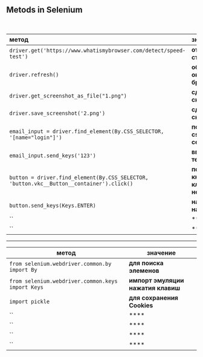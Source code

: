 ## Metods in Selenium

<br>

| метод |значение   |
:--------|:--------|
| `driver.get('https://www.whatismybrowser.com/detect/speed-test')`|  **открыть страницу**|
|`driver.refresh()`                                                |**обновить окно браузера**
|`driver.get_screenshot_as_file("1.png")`                          | **сделать скриншот**
| `driver.save_screenshot('2.png')`                                |**сделать скриншот**
|  `email_input = driver.find_element(By.CSS_SELECTOR, '[name="login"]')`  |**поиск по css селектору** 
|`email_input.send_keys('123')` |**ввод текста**
|`button = driver.find_element(By.CSS_SELECTOR, 'button.vkc__Button__container').click()` |**поиск кнопки и клик по ней**
| `button.send_keys(Keys.ENTER)` |**нажатие на ENTER**
| `` |****
| `` |****

----

|метод|значение
----|-----
|`from selenium.webdriver.common.by import By`|**для поиска элеменов**
| `from selenium.webdriver.common.keys import Keys` |**импорт эмуляции нажатия клавиш**
| `import pickle` |**для сохранения Cookies**
| `` | ****
|``  | ****
|  ``| ****
| `` |****
